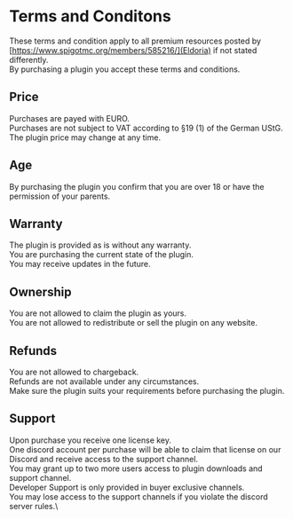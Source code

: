 # Terms and Conditons
These terms and condition apply to all premium resources posted by [https://www.spigotmc.org/members/585216/](Eldoria) if not stated differently.\
By purchasing a plugin you accept these terms and conditions.

## Price
Purchases are payed with EURO.\
Purchases are not subject to VAT according to §19 (1) of the German UStG.\
The plugin price may change at any time.

## Age
By purchasing the plugin you confirm that you are over 18 or have the permission of your parents.

## Warranty
The plugin is provided as is without any warranty.\
You are purchasing the current state of the plugin.\
You may receive updates in the future.

## Ownership
You are not allowed to claim the plugin as yours.\
You are not allowed to redistribute or sell the plugin on any website.

## Refunds
You are not allowed to chargeback.\
Refunds are not available under any circumstances.\
Make sure the plugin suits your requirements before purchasing the plugin.

## Support
Upon purchase you receive one license key.\
One discord account per purchase will be able to claim that license on our Discord and receive access to the support channel.\
You may grant up to two more users access to plugin downloads and support channel.\
Developer Support is only provided in buyer exclusive channels.\
You may lose access to the support channels if you violate the discord server rules.\
